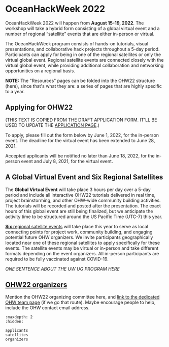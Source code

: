 # OceanHackWeek 2022

OceanHackWeek 2022 will happen from **August 15-19, 2022**. The workshop will take a hybrid form consisting of a global virtual event and a number of regional “satellite” events that are either in-person or virtual. 

The OceanHackWeek program consists of hands-on tutorials, visual presentations, and collaborative hack projects throughout a 5-day period. Participants can apply for being in one of the regional satellites or only the virtual global event. Regional satellite events are connected closely with the virtual global event, while providing additional collaboration and networking opportunities on a regional basis.


**NOTE:** The "Resources" pages can be folded into the OHW22 structure (here), since that's what they are: a series of pages that are highly specific to a year.
## Applying for OHW22

(THIS TEXT IS COPIED FROM THE DRAFT APPLICATION FORM. IT'LL BE USED TO UPDATE THE [APPLICATION PAGE](applicants).)

To apply, please fill out the form below by June 1, 2022, for the in-person event. The deadline for the virtual event has been extended to June 28, 2021.

Accepted applicants will be notified no later than June 18, 2022, for the in-person event and July 8, 2021, for the virtual event.

## A Global Virtual Event and Six Regional Satellites

The **Global Virtual Event** will take place 3 hours per day over a 5-day period and include all interactive OHW22 tutorials delivered in real time, project brainstorming, and other OHW-wide community building activities. The tutorials will be recorded and posted after the presentation. The exact hours of this global event are still being finalized, but we anticipate the activity time to be structured around the US Pacific Time (UTC-7) this year.

[**Six** regional satellite events](satellites) will take place this year to serve as local connecting points for project work, community building, and engaging potential future OHW organizers. We invite participants geographically located near one of these regional satellites to apply specifically for these events. The satellite events may be virtual or in-person and take different formats depending on the event organizers. All in-person participants are required to be fully vaccinated against COVID-19.

*ONE SENTENCE ABOUT THE UW UG PROGRAM HERE*

## [OHW22 organizers](./organizers.md)

Mention the OHW22 organizing committee here, and [link to the dedicated OHW team page](./organizers.md) (if we go that route). Maybe encourage people to help, include the OHW contact email address.


```{toctree}
:maxdepth: 2
:hidden:

applicants
satellites
organizers
```
